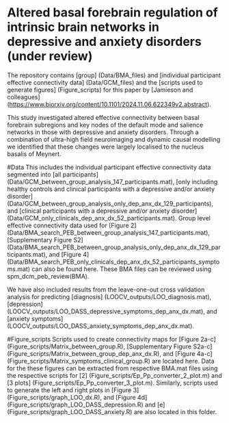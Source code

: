 # Altered basal forebrain regulation of intrinsic brain networks in depressive and anxiety disorders (under review)

The repository contains [group] (Data/BMA_files) and [individual participant effective connectivity data] (Data/GCM_files) and the [scripts used to generate figures] (Figure_scripts) for this paper by [Jamieson and colleagues] (https://www.biorxiv.org/content/10.1101/2024.11.06.622349v2.abstract).

This study investigated altered effective connectivity between basal forebrain subregions and key nodes of the default mode and salience networks in those with depressive and anxiety disorders. Through a combination of ultra-high field neuroimaging and dynamic causal modelling we identified that these changes were largely localised to the nucleus basalis of Meynert. 

#Data
This includes the individual participant effective connectivity data segmented into [all participants] (Data/GCM_between_group_analysis_147_participants.mat), [only including healthy controls and clinical participants with a depressive and/or anxiety disorder] (Data/GCM_between_group_analysis_only_dep_anx_dx_129_participants), and [clinical participants with a depressive and/or anxiety disorder] (Data/GCM_only_clinicals_dep_anx_dx_52_participants.mat).
Group level effective connectivity data used for [Figure 2] (Data/BMA_search_PEB_between_group_analysis_147_participants.mat), [Supplementary Figure S2] (Data/BMA_search_PEB_between_group_analysis_only_dep_anx_dx_129_participants.mat), and [Figure 4] (Data/BMA_search_PEB_only_clinicals_dep_anx_dx_52_participants_symptoms.mat) can also be found here. These BMA files can be reviewed using spm_dcm_peb_review(BMA).

We have also included results from the leave-one-out cross validation analysis for predicting [diagnosis] (LOOCV_outputs/LOO_diagnosis.mat), [depression] (LOOCV_outputs/LOO_DASS_depressive_symptoms_dep_anx_dx.mat), and [anxiety symptoms] (LOOCV_outputs/LOO_DASS_anxiety_symptoms_dep_anx_dx.mat).

#Figure_scripts
Scripts used to create connectivity maps for [Figure 2a-c] (Figure_scripts/Matrix_between_group.R), [Supplementary Figure S2a-c] (Figure_scripts/Matrix_between_group_dep_anx_dx.R), and [Figure 4a-c] (Figure_scripts/Matrix_symptoms_clinical_group.R) are located here. Data for the these figures can be extracted from respective BMA.mat files using the respective scripts for [2] (Figure_scripts/Ep_Pp_converter_2_plot.m) and [3 plots] (Figure_scripts/Ep_Pp_converter_3_plot.m). Similarly, scripts used to generate the left and right plots in [Figure 3] (Figure_scripts/graph_LOO_dx.R), and [Figure 4d] (Figure_scripts/graph_LOO_DASS_depression.R) and [e] (Figure_scripts/graph_LOO_DASS_anxiety.R) are also located in this folder.


